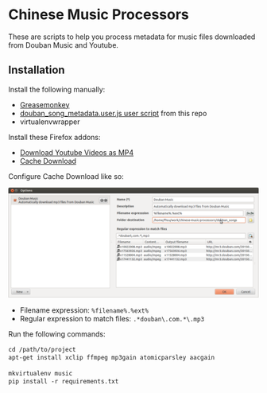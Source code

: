Chinese Music Processors
========================

These are scripts to help you process metadata for music files downloaded from Douban Music and Youtube.

Installation
------------

Install the following manually:

- [Greasemonkey](https://addons.mozilla.org/en-us/firefox/addon/greasemonkey/)
- [douban_song_metadata.user.js user script](https://raw.githubusercontent.com/feihong/chinese-music-processors/master/douban_song_metadata.user.js) from this repo
- virtualenvwrapper

Install these Firefox addons:

- [Download Youtube Videos as MP4](https://addons.mozilla.org/en-us/firefox/addon/download-youtube/)
- [Cache Download](https://addons.mozilla.org/en-us/firefox/addon/cachedownload/)

Configure Cache Download like so:

![](https://raw.githubusercontent.com/feihong/chinese-music-processors/master/images/cache_download_rule.png)

- Filename expression: `%filename%.%ext%`
- Regular expression to match files: `.*douban\.com.*\.mp3`

Run the following commands:

```
cd /path/to/project
apt-get install xclip ffmpeg mp3gain atomicparsley aacgain

mkvirtualenv music
pip install -r requirements.txt
```
